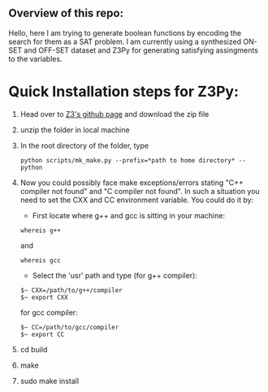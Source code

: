 ## Overview of this repo:

Hello, here I am trying to generate boolean functions by encoding the search for them as a SAT problem. I am currently using a synthesized ON-SET and OFF-SET dataset and Z3Py for generating satisfying assingments to the variables.


# Quick Installation steps for Z3Py:

1. Head over to [Z3's github page](https://github.com/Z3Prover/z3) and download the zip file
2. unzip the folder in local machine
3. In the root directory of the folder, type 
	```
	python scripts/mk_make.py --prefix=*path to home directory* --python
	```
4. Now you could possibly face make exceptions/errors stating "C++ compiler not found" and "C compiler not found".    In such a situation you need to set the CXX and CC environment variable. You could do it by:

   - First locate where g++ and gcc is sitting in your machine:
   ```
   whereis g++
   ```
   and 
   ```
   whereis gcc
   ```
   - Select the 'usr' path and type (for g++ compiler):
   ```
   $~ CXX=/path/to/g++/compiler
   $~ export CXX
   ```

   for gcc compiler:
   ```
   $~ CC=/path/to/gcc/compiler
   $~ export CC
   ```

5. cd build
6. make
7. sudo make install